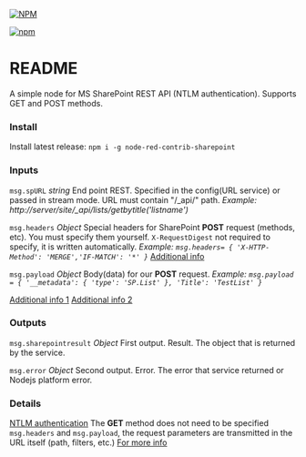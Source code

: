 [![NPM](https://nodei.co/npm/node-red-contrib-sharepoint.png?downloads=true&downloadRank=true&stars=true)](https://nodei.co/npm/node-red-contrib-sharepoint/)

[![npm](https://img.shields.io/npm/dt/node-red-contrib-sharepoint.svg)](https://www.npmjs.com/package/node-red-contrib-sharepoint)

# README #
A simple node for MS SharePoint REST API (NTLM authentication). Supports GET and POST methods.

### Install ###

Install latest release: `npm i -g node-red-contrib-sharepoint`

### Inputs

`msg.spURL` *string*
End point REST. Specified in the config(URL service) or passed in stream mode. URL must contain "/_api/" path.
*Example: http://server/site/_api/lists/getbytitle('listname')*


`msg.headers` *Object*
Special headers for SharePoint **POST** request (methods, etc). You must specify them yourself. `X-RequestDigest` not required to specify, it is written automatically.
*Example: 
`msg.headers= { 'X-HTTP-Method': 'MERGE','IF-MATCH': '*' }`*
[Additional info](https://docs.microsoft.com/sharepoint/dev/sp-add-ins/complete-basic-operations-using-sharepoint-rest-endpoints#properties-used-in-rest-requests "Additional info")


`msg.payload` *Object*
Body(data) for our **POST** request.
*Example:
`msg.payload = { '__metadata': { 'type': 'SP.List' }, 'Title': 'TestList' }`*

[Additional info 1](https://github.com/s-KaiNet/sp-request#sprequestposturl-options "Additional info 1")
[Additional info 2](https://docs.microsoft.com/sharepoint/dev/sp-add-ins/get-to-know-the-sharepoint-rest-service "Additional info 2")

### Outputs

`msg.sharepointresult` *Object*
First output. Result. The object that is returned by the service.

`msg.error` *Object*
Second output. Error. The error that service returned or Nodejs platform error.

### Details
[NTLM authentication](https://github.com/s-KaiNet/node-sp-auth/wiki/SharePoint%20on-premise%20user%20credentials%20authentication "Used NTLM authentication!")
The **GET** method does not need to be specified `msg.headers` and `msg.payload`, the request parameters are transmitted in the URL itself (path, filters, etc.)
[For more info](https://docs.microsoft.com/sharepoint/dev/sp-add-ins/get-to-know-the-sharepoint-rest-service#sharepoint-rest-endpoint-examples "For more info")